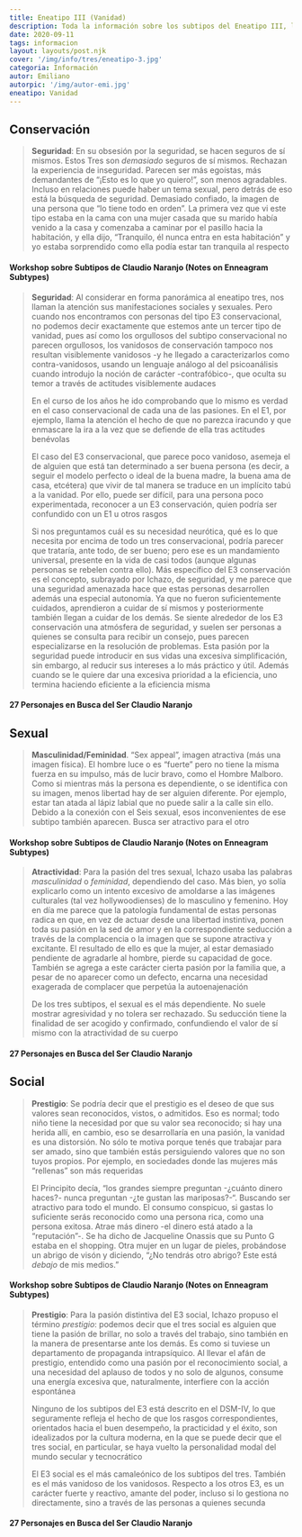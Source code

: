 ```yaml
---
title: Eneatipo III (Vanidad)
description: Toda la información sobre los subtipos del Eneatipo III, los vanidosos
date: 2020-09-11
tags: informacion
layout: layouts/post.njk
cover: '/img/info/tres/eneatipo-3.jpg'
categoria: Información
autor: Emiliano
autorpic: '/img/autor-emi.jpg'
eneatipo: Vanidad
---
```


## Conservación

>**Seguridad**: En su obsesión por la seguridad, se hacen seguros de sí mismos. Estos Tres son *demasiado* seguros de sí mismos. Rechazan la experiencia de inseguridad. Parecen ser más egoístas, más demandantes de “¡Esto es lo que yo quiero!”, son menos agradables. Incluso en relaciones puede haber un tema sexual, pero detrás de eso está la búsqueda de seguridad. Demasiado confiado, la imagen de una persona que “lo tiene todo en orden”. La primera vez que vi este tipo estaba en la cama con una mujer casada que su marido había venido a la casa y comenzaba a caminar por el pasillo hacia la habitación, y ella dijo, “Tranquilo, él nunca entra en esta habitación” y yo estaba sorprendido como ella podía estar tan tranquila al respecto

#### Workshop sobre Subtipos de Claudio Naranjo (Notes on Enneagram Subtypes)

>**Seguridad**: Al considerar en forma panorámica al eneatipo tres, nos llaman la atención sus manifestaciones sociales y sexuales. Pero cuando nos encontramos con personas del tipo E3 conservacional, no podemos decir exactamente que estemos ante un tercer tipo de vanidad, pues así como los orgullosos del subtipo conservacional no parecen orgullosos, los vanidosos de conservación tampoco nos resultan visiblemente vanidosos -y he llegado a caracterizarlos como contra-vanidosos, usando un lenguaje análogo al del psicoanálisis cuando introdujo la noción de carácter -contrafóbico-, que oculta su temor a través de actitudes visiblemente audaces
>
>En el curso de los años he ido comprobando que lo mismo es verdad en el caso conservacional de cada una de las pasiones. En el E1, por ejemplo, llama la atención el hecho de que no parezca iracundo y que enmascare la ira a la vez que se defiende de ella tras actitudes benévolas
>
>El caso del E3 conservacional, que parece poco vanidoso, asemeja el de alguien que está tan determinado a ser buena persona (es decir, a seguir el modelo perfecto o ideal de la buena madre, la buena ama de casa, etcétera) que vivir de tal manera se traduce en un implícito tabú a la vanidad. Por ello, puede ser difícil, para una persona poco experimentada, reconocer a un E3 conservación, quien podría ser confundido con un E1 u otros rasgos
>
>Si nos preguntamos cuál es su necesidad neurótica, qué es lo que necesita por encima de todo un tres conservacional, podría parecer que trataría, ante todo, de ser bueno; pero ese es un mandamiento universal, presente en la vida de casi todos (aunque algunas personas se rebelen contra ello). Más específico del E3 conservación es el concepto, subrayado por Ichazo, de seguridad, y me parece que una seguridad amenazada hace que estas personas desarrollen además una especial autonomía. Ya que no fueron suficientemente cuidados, aprendieron a cuidar de sí mismos y posteriormente también llegan a cuidar de los demás. Se siente alrededor de los E3 conservación una atmósfera de seguridad, y suelen ser personas a quienes se consulta para recibir un consejo, pues parecen especializarse en la resolución de problemas. Esta pasión por la seguridad puede introducir en sus vidas una excesiva simplificación, sin embargo, al reducir sus intereses a lo más práctico y útil. Además cuando se le quiere dar una excesiva prioridad a la eficiencia, uno termina haciendo eficiente a la eficiencia misma

#### 27 Personajes en Busca del Ser Claudio Naranjo

## Sexual

> **Masculinidad/Feminidad**. “Sex appeal”, imagen atractiva (más una imagen física). El hombre luce o es “fuerte” pero no tiene la misma fuerza en su impulso, más de lucir bravo, como el Hombre Malboro. Como si mientras más la persona es dependiente, o se identifica con su imagen, menos libertad hay de ser alguien diferente. Por ejemplo, estar tan atada al lápiz labial que no puede salir a la calle sin ello. Debido a la conexión con el Seis sexual, esos inconvenientes de ese subtipo también aparecen. Busca ser atractivo para el otro

#### Workshop sobre Subtipos de Claudio Naranjo (Notes on Enneagram Subtypes)

> **Atractividad**: Para la pasión del tres sexual, Ichazo usaba las palabras *masculinidad* o *feminidad*, dependiendo del caso. Más bien, yo solía explicarlo como un intento excesivo de amoldarse a las imágenes culturales (tal vez hollywoodienses) de lo masculino y femenino. Hoy en día me parece que la patología fundamental de estas personas radica en que, en vez de actuar desde una libertad instintiva, ponen toda su pasión en la sed de amor y en la correspondiente seducción a través de la complacencia o la imagen que se supone atractiva y excitante. El resultado de ello es que la mujer, al estar demasiado pendiente de agradarle al hombre, pierde su capacidad de goce. También se agrega a este carácter cierta pasión por la familia que, a pesar de no aparecer como un defecto, encarna una necesidad exagerada de complacer que perpetúa la autoenajenación
>
> De los tres subtipos, el sexual es el más dependiente. No suele mostrar agresividad y no tolera ser rechazado. Su seducción tiene la finalidad de ser acogido y confirmado, confundiendo el valor de sí mismo con la atractividad de su cuerpo

#### 27 Personajes en Busca del Ser Claudio Naranjo

## Social

> **Prestigio**: Se podría decir que el prestigio es el deseo de que sus valores sean reconocidos, vistos, o admitidos. Eso es normal; todo niño tiene la necesidad por que su valor sea reconocido; si hay una herida allí, en cambio, eso se desarrollaría en una pasión, la vanidad es una distorsión. No sólo te motiva porque tenés que trabajar para ser amado, sino que también estás persiguiendo valores que no son tuyos propios. Por ejemplo, en sociedades donde las mujeres más “rellenas” son más requeridas
>
> El Principito decía, “los grandes siempre preguntan -¿cuánto dinero haces?- nunca preguntan -¿te gustan las mariposas?-“. Buscando ser atractivo para todo el mundo. El consumo conspicuo, si gastas lo suficiente serás reconocido como una persona rica, como una persona exitosa. Atrae más dinero -el dinero está atado a la “reputación”-. Se ha dicho de Jacqueline Onassis que su Punto G estaba en el shopping. Otra mujer en un lugar de pieles, probándose un abrigo de visón y diciendo, “¿No tendrás otro abrigo? Este está *debajo* de mis medios.”

#### Workshop sobre Subtipos de Claudio Naranjo (Notes on Enneagram Subtypes)

> **Prestigio**: Para la pasión distintiva del E3 social, Ichazo propuso el término *prestigio*: podemos decir que el tres social es alguien que tiene la pasión de brillar, no solo a través del trabajo, sino también en la manera de presentarse ante los demás. Es como si tuviese un departamento de propaganda intrapsíquico. Al llevar el afán de prestigio, entendido como una pasión por el reconocimiento social, a una necesidad del aplauso de todos y no solo de algunos, consume una energía excesiva que, naturalmente, interfiere con la acción espontánea
>
> Ninguno de los subtipos del E3 está descrito en el DSM-IV, lo que seguramente refleja el hecho de que los rasgos correspondientes, orientados hacia el buen desempeño, la practicidad y el éxito, son idealizados por la cultura moderna, en la que se puede decir que el tres social, en particular, se haya vuelto la personalidad modal del mundo secular y tecnocrático
>
> El E3 social es el más camaleónico de los subtipos del tres. También es el más vanidoso de los vanidosos. Respecto a los otros E3, es un carácter fuerte y reactivo, amante del poder, incluso si lo gestiona no directamente, sino a través de las personas a quienes secunda

#### 27 Personajes en Busca del Ser Claudio Naranjo